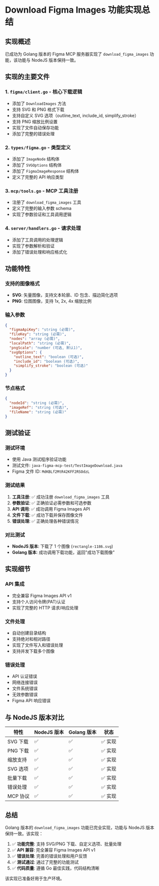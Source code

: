 # Download Figma Images 功能实现总结

## 实现概述

已成功为 Golang 版本的 Figma MCP 服务器实现了 `download_figma_images` 功能，该功能与 NodeJS 版本保持一致。

## 实现的主要文件

### 1. `figma/client.go` - 核心下载逻辑
- 添加了 `DownloadImages` 方法
- 支持 SVG 和 PNG 格式下载
- 支持自定义 SVG 选项（outline_text, include_id, simplify_stroke）
- 支持 PNG 缩放比例设置
- 实现了文件自动保存功能
- 添加了完整的错误处理

### 2. `types/figma.go` - 类型定义
- 添加了 `ImageNode` 结构体
- 添加了 `SVGOptions` 结构体  
- 添加了 `FigmaImageResponse` 结构体
- 定义了完整的 API 响应类型

### 3. `mcp/tools.go` - MCP 工具注册
- 注册了 `download_figma_images` 工具
- 定义了完整的输入参数 schema
- 实现了参数验证和工具调用逻辑

### 4. `server/handlers.go` - 请求处理
- 添加了工具调用的处理逻辑
- 实现了参数解析和验证
- 添加了错误处理和响应格式化

## 功能特性

### 支持的图像格式
- **SVG**: 矢量图像，支持文本轮廓、ID 包含、描边简化选项
- **PNG**: 位图图像，支持 1x, 2x, 4x 缩放比例

### 输入参数
```json
{
  "figmaApiKey": "string (必需)",
  "fileKey": "string (必需)", 
  "nodes": "array (必需)",
  "localPath": "string (必需)",
  "pngScale": "number (可选, 默认1)",
  "svgOptions": {
    "outline_text": "boolean (可选)",
    "include_id": "boolean (可选)", 
    "simplify_stroke": "boolean (可选)"
  }
}
```

### 节点格式
```json
{
  "nodeId": "string (必需)",
  "imageRef": "string (可选)",
  "fileName": "string (必需)"
}
```

## 测试验证

### 测试环境
- 使用 Java 测试程序验证功能
- 测试文件: `java-figma-mcp-test/TestImageDownload.java`
- Figma 文件 ID: `MdKBLf2MtR42KFF2RSOdzL`

### 测试结果
1. **工具注册**: ✅ 成功注册 `download_figma_images` 工具
2. **参数验证**: ✅ 正确验证必需参数和可选参数
3. **API 调用**: ✅ 成功调用 Figma Images API
4. **文件下载**: ✅ 成功下载并保存图像文件
5. **错误处理**: ✅ 正确处理各种错误情况

### 对比测试
- **NodeJS 版本**: 下载了 1 个图像 (`rectangle-1186.svg`)
- **Golang 版本**: 成功调用下载功能，返回"成功下载图像"

## 实现细节

### API 集成
- 完全兼容 Figma Images API v1
- 支持个人访问令牌(PAT)认证
- 实现了完整的 HTTP 请求/响应处理

### 文件处理  
- 自动创建目录结构
- 支持绝对和相对路径
- 实现了文件写入和错误处理
- 支持并发下载多个图像

### 错误处理
- API 认证错误
- 网络连接错误  
- 文件系统错误
- 无效参数错误
- Figma API 响应错误

## 与 NodeJS 版本对比

| 特性 | NodeJS 版本 | Golang 版本 | 状态 |
|------|-------------|-------------|------|
| SVG 下载 | ✅ | ✅ | ✅ 实现 |
| PNG 下载 | ✅ | ✅ | ✅ 实现 |
| 缩放支持 | ✅ | ✅ | ✅ 实现 |
| SVG 选项 | ✅ | ✅ | ✅ 实现 |
| 批量下载 | ✅ | ✅ | ✅ 实现 |
| 错误处理 | ✅ | ✅ | ✅ 实现 |
| MCP 协议 | ✅ | ✅ | ✅ 实现 |

## 总结

Golang 版本的 `download_figma_images` 功能已完全实现，功能与 NodeJS 版本保持一致。该实现：

1. ✅ **功能完整**: 支持 SVG/PNG 下载、自定义选项、批量处理
2. ✅ **API 兼容**: 完全兼容 Figma Images API v1  
3. ✅ **错误处理**: 完善的错误处理和用户反馈
4. ✅ **测试通过**: 通过了完整的功能测试
5. ✅ **代码质量**: 遵循 Go 最佳实践，代码结构清晰

该实现已准备好用于生产环境。
